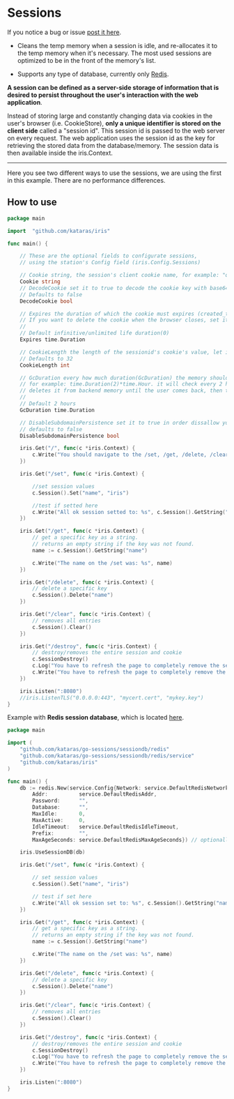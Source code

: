# Sessions
If you notice a bug or issue [post it here](https://github.com/kataras/go-sessions).


- Cleans the temp memory when a session is idle, and re-allocates it to the temp memory when it's necessary. 
The most used sessions are optimized to be in the front of the memory's list.

- Supports any type of database, currently only [Redis](https://github.com/kataras/go-sessions/sessiondb/).


**A session can be defined as a server-side storage of information that is desired to persist throughout the user's interaction with the web application**.

Instead of storing large and constantly changing data via cookies in the user's browser (i.e. CookieStore), 
**only a unique identifier is stored on the client side** called a "session id". 
This session id is passed to the web server on every request. 
The web application uses the session id as the key for retrieving the stored data from the database/memory. The session data is then available inside the iris.Context.

----



Here you see two different ways to use the sessions, we are using the first in this example. There are no performance differences.

## How to use

```go
package main

import	"github.com/kataras/iris"

func main() {

	// These are the optional fields to configurate sessions, 
	// using the station's Config field (iris.Config.Sessions)

	// Cookie string, the session's client cookie name, for example: "qsessionid"
	Cookie string
	// DecodeCookie set it to true to decode the cookie key with base64 URLEncoding
	// Defaults to false
	DecodeCookie bool

	// Expires the duration of which the cookie must expires (created_time.Add(Expires)).
	// If you want to delete the cookie when the browser closes, set it to -1 but in this case, the server side's session duration is up to GcDuration
	//
	// Default infinitive/unlimited life duration(0)
	Expires time.Duration

	// CookieLength the length of the sessionid's cookie's value, let it to 0 if you don't want to change it
	// Defaults to 32
	CookieLength int

	// GcDuration every how much duration(GcDuration) the memory should be clear for unused cookies (GcDuration)
	// for example: time.Duration(2)*time.Hour. it will check every 2 hours if cookie hasn't be used for 2 hours,
	// deletes it from backend memory until the user comes back, then the session continue to work as it was
	//
	// Default 2 hours
	GcDuration time.Duration

	// DisableSubdomainPersistence set it to true in order dissallow your q subdomains to have access to the session cookie
	// defaults to false
	DisableSubdomainPersistence bool

	iris.Get("/", func(c *iris.Context) {
		c.Write("You should navigate to the /set, /get, /delete, /clear,/destroy instead")
	})

	iris.Get("/set", func(c *iris.Context) {

		//set session values
		c.Session().Set("name", "iris")

		//test if setted here
		c.Write("All ok session setted to: %s", c.Session().GetString("name"))
	})

	iris.Get("/get", func(c *iris.Context) {
		// get a specific key as a string.
		// returns an empty string if the key was not found.
		name := c.Session().GetString("name")

		c.Write("The name on the /set was: %s", name)
	})

	iris.Get("/delete", func(c *iris.Context) {
		// delete a specific key
		c.Session().Delete("name")
	})

	iris.Get("/clear", func(c *iris.Context) {
		// removes all entries
		c.Session().Clear()
	})

	iris.Get("/destroy", func(c *iris.Context) {
		// destroy/removes the entire session and cookie
		c.SessionDestroy()
		c.Log("You have to refresh the page to completely remove the session (on browsers), so the name should NOT be empty NOW, is it?\n ame: %s\n\nAlso check your cookies in your browser's cookies, should be no field for localhost/127.0.0.1 (or whatever you use)", c.Session().GetString("name"))
		c.Write("You have to refresh the page to completely remove the session (on browsers), so the name should NOT be empty NOW, is it?\nName: %s\n\nAlso check your cookies in your browser's cookies, should be no field for localhost/127.0.0.1 (or whatever you use)", c.Session().GetString("name"))
	})

	iris.Listen(":8080")
	//iris.ListenTLS("0.0.0.0:443", "mycert.cert", "mykey.key")
}


```

Example with **Redis session database**, which is located [here](https://github.com/kataras/go-sessions/tree/master/sessiondb/redis).

```go
package main

import (
	"github.com/kataras/go-sessions/sessiondb/redis"
	"github.com/kataras/go-sessions/sessiondb/redis/service"
	"github.com/kataras/iris"
)

func main() {
	db := redis.New(service.Config{Network: service.DefaultRedisNetwork,
		Addr:          service.DefaultRedisAddr,
		Password:      "",
		Database:      "",
		MaxIdle:       0,
		MaxActive:     0,
		IdleTimeout:   service.DefaultRedisIdleTimeout,
		Prefix:        "",
		MaxAgeSeconds: service.DefaultRedisMaxAgeSeconds}) // optionally configure the bridge between your redis server

	iris.UseSessionDB(db)

	iris.Get("/set", func(c *iris.Context) {

		// set session values
		c.Session().Set("name", "iris")

		// test if set here
		c.Write("All ok session set to: %s", c.Session().GetString("name"))
	})

	iris.Get("/get", func(c *iris.Context) {
		// get a specific key as a string.
		// returns an empty string if the key was not found.
		name := c.Session().GetString("name")

		c.Write("The name on the /set was: %s", name)
	})

	iris.Get("/delete", func(c *iris.Context) {
		// delete a specific key
		c.Session().Delete("name")
	})

	iris.Get("/clear", func(c *iris.Context) {
		// removes all entries
		c.Session().Clear()
	})

	iris.Get("/destroy", func(c *iris.Context) {
		// destroy/removes the entire session and cookie
		c.SessionDestroy()
		c.Log("You have to refresh the page to completely remove the session (on browsers), so the name should NOT be empty NOW, is it?\n ame: %s\n\nAlso check your cookies in your browser's cookies, should be no field for localhost/127.0.0.1 (or what ever you use)", c.Session().GetString("name"))
		c.Write("You have to refresh the page to completely remove the session (on browsers), so the name should NOT be empty NOW, is it?\nName: %s\n\nAlso check your cookies in your browser's cookies, should be no field for localhost/127.0.0.1 (or what ever you use)", c.Session().GetString("name"))
	})

	iris.Listen(":8080")
}

```
